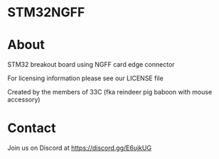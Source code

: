 # STM32NGFF
# About
STM32 breakout board using NGFF card edge connector

For licensing information please see our LICENSE file

Created by the members of 33C (fka reindeer pig baboon with mouse accessory)

# Contact
Join us on Discord at https://discord.gg/E6ujkUG